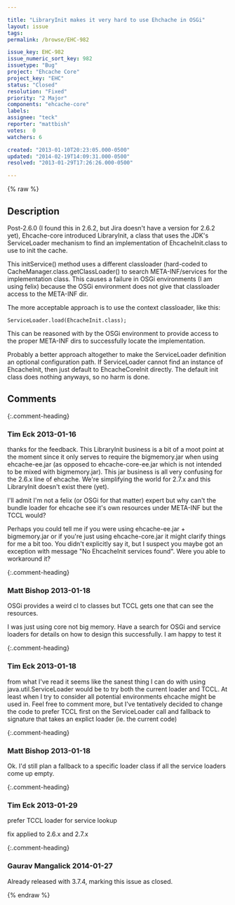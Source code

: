 ```yaml
---

title: "LibraryInit makes it very hard to use Ehchache in OSGi"
layout: issue
tags: 
permalink: /browse/EHC-982

issue_key: EHC-982
issue_numeric_sort_key: 982
issuetype: "Bug"
project: "Ehcache Core"
project_key: "EHC"
status: "Closed"
resolution: "Fixed"
priority: "2 Major"
components: "ehcache-core"
labels: 
assignee: "teck"
reporter: "mattbish"
votes:  0
watchers: 6

created: "2013-01-10T20:23:05.000-0500"
updated: "2014-02-19T14:09:31.000-0500"
resolved: "2013-01-29T17:26:26.000-0500"

---
```




{% raw %}



## Description

<div markdown="1" class="description">

Post-2.6.0 (I found this in 2.6.2, but Jira doesn't have a version for 2.6.2 yet), Ehcache-core introduced LibraryInit, a class that uses the JDK's ServiceLoader mechanism to find an implementation of EhcacheInit.class to use to init the cache.

This initService() method uses a different classloader (hard-coded to CacheManager.class.getClassLoader() to search META-INF/services for the implementation class. This causes a failure in OSGi environments (I am using felix) because the OSGi environment does not give that classloader access to the META-INF dir.

The more acceptable approach is to use the context classloader, like this:

    ServiceLoader.load(EhcacheInit.class);

This can be reasoned with by the OSGi environment to provide access to the proper META-INF dirs to successfully locate the implementation.


Probably a better approach altogether to make the ServiceLoader definition an optional configuration path. If ServiceLoader cannot find an instance of EhcacheInit, then just default to EhcacheCoreInit directly. The default init class does nothing anyways, so no harm is done.

</div>

## Comments


{:.comment-heading}
### **Tim Eck** <span class="date">2013-01-16</span>

<div markdown="1" class="comment">

thanks for the feedback. This LibraryInit business is a bit of a moot point at the moment since it only serves to require the bigmemory.jar when using ehcache-ee.jar (as opposed to ehcache-core-ee.jar which is not intended to be mixed with bigmemory.jar). This jar business is all very confusing for the 2.6.x line of ehcache. We're simplifying the world for 2.7.x and this LibraryInit doesn't exist there (yet). 

I'll admit I'm not a felix (or OSGi for that matter) expert but why can't the bundle loader for ehcache see it's own resources under META-INF but the TCCL would? 

Perhaps you could tell me if you were using ehcache-ee.jar + bigmemory.jar or if you're just using ehcache-core.jar it might clarify things for me a bit too. You didn't explicitly say it, but I suspect you maybe got an exception with message "No EhcacheInit services found". Were you able to workaround it?

</div>


{:.comment-heading}
### **Matt Bishop** <span class="date">2013-01-18</span>

<div markdown="1" class="comment">

OSGi provides a weird cl to classes but TCCL gets one that can see the resources.

I was just using core not big memory. Have a search for OSGi and service loaders for details on how to design this successfully. I am happy to test it 

</div>


{:.comment-heading}
### **Tim Eck** <span class="date">2013-01-18</span>

<div markdown="1" class="comment">

from what I've read it seems like the sanest thing I can do with using java.util.ServiceLoader would be to try both the current loader and TCCL. At least when I try to consider all potential environments ehcache might be used in. Feel free to comment more, but I've tentatively decided to change the code to prefer TCCL first on the ServiceLoader call and fallback to signature that takes an explict loader (ie. the current code)


</div>


{:.comment-heading}
### **Matt Bishop** <span class="date">2013-01-18</span>

<div markdown="1" class="comment">

Ok. I'd still plan a fallback to a specific loader class if all the service loaders come up empty. 

</div>


{:.comment-heading}
### **Tim Eck** <span class="date">2013-01-29</span>

<div markdown="1" class="comment">

prefer TCCL loader for service lookup

fix applied to 2.6.x and 2.7.x


</div>


{:.comment-heading}
### **Gaurav Mangalick** <span class="date">2014-01-27</span>

<div markdown="1" class="comment">

Already released with 3.7.4, marking this issue as closed.

</div>



{% endraw %}
